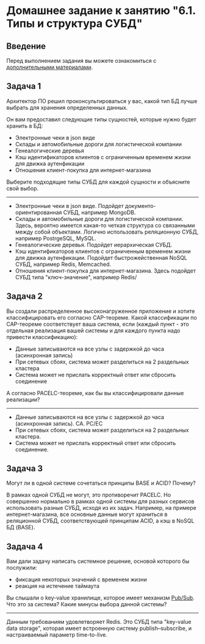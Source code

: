 # Домашнее задание к занятию "6.1. Типы и структура СУБД"

## Введение

Перед выполнением задания вы можете ознакомиться с 
[дополнительными материалами](https://github.com/netology-code/virt-homeworks/tree/master/additional/README.md).

## Задача 1

Архитектор ПО решил проконсультироваться у вас, какой тип БД 
лучше выбрать для хранения определенных данных.

Он вам предоставил следующие типы сущностей, которые нужно будет хранить в БД:

- Электронные чеки в json виде
- Склады и автомобильные дороги для логистической компании
- Генеалогические деревья
- Кэш идентификаторов клиентов с ограниченным временем жизни для движка аутенфикации
- Отношения клиент-покупка для интернет-магазина

Выберите подходящие типы СУБД для каждой сущности и объясните свой выбор.

---

- Электронные чеки в json виде. Подойдет документо-ориентированная СУБД, например MongoDB.
- Склады и автомобильные дороги для логистической компании. Здесь, вероятно имеется какая-то четкая структура со связанными между собой объектами. Логично использовать реляционную СУБД, например PostrgeSQL, MySQL.
- Генеалогические деревья. Подойдет иерархическая СУБД.
- Кэш идентификаторов клиентов с ограниченным временем жизни для движка аутенфикации. Подойдет быстрожейственная NoSQL СУБД, например Redis, Memcached.
- Отношения клиент-покупка для интернет-магазина. Здесь подойдет СУБД типа "ключ-значение", например Redis/

## Задача 2

Вы создали распределенное высоконагруженное приложение и хотите классифицировать его согласно 
CAP-теореме. Какой классификации по CAP-теореме соответствует ваша система, если 
(каждый пункт - это отдельная реализация вашей системы и для каждого пункта надо привести классификацию):

- Данные записываются на все узлы с задержкой до часа (асинхронная запись)
- При сетевых сбоях, система может разделиться на 2 раздельных кластера
- Система может не прислать корректный ответ или сбросить соединение

А согласно PACELC-теореме, как бы вы классифицировали данные реализации?

---

- Данные записываются на все узлы с задержкой до часа (асинхронная запись). CA. PC/EC
- При сетевых сбоях, система может разделиться на 2 раздельных кластера.
- Система может не прислать корректный ответ или сбросить соединение. 


## Задача 3

Могут ли в одной системе сочетаться принципы BASE и ACID? Почему?

В рамках одной СУБД не могут, это противоречит PACELC. Но совершенно нормально в рамках одной системы для разных сервисов использовать разные СУБД, исходя из их задач. Например, на примере интернет-магазина, все основные данные могут храниться в реляционной СУБД, соответствующей принципам ACID, а кэш в NoSQL БД (BASE).

## Задача 4

Вам дали задачу написать системное решение, основой которого бы послужили:

- фиксация некоторых значений с временем жизни
- реакция на истечение таймаута

Вы слышали о key-value хранилище, которое имеет механизм [Pub/Sub](https://habr.com/ru/post/278237/). 
Что это за система? Какие минусы выбора данной системы?

---

Данным требованиям удовлетворяет Redis. Это СУБД типа "key-value data storage", которая имеет встроенную систему publish–subscribe, и настраиваемый параметр time-to-live.

